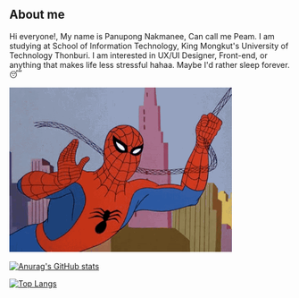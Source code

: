 ## About me

Hi everyone!, My name is Panupong Nakmanee, Can call me Peam. I am studying at School of Information Technology, King Mongkut's University of Technology Thonburi. I am interested in UX/UI Designer, Front-end, or anything that makes life less stressful hahaa. Maybe I'd rather sleep forever. 😴

![me](https://github.com/messipeam/messipeam/blob/main/pic/6av1.gif)

[![Anurag's GitHub stats](https://github-readme-stats.vercel.app/api?username=messipeam&theme=prussian)](https://github.com/anuraghazra/github-readme-stats)

[![Top Langs](https://github-readme-stats.vercel.app/api/top-langs/?username=messipeam&layout=compact)](https://github.com/anuraghazra/github-readme-stats)

<!--
**messipeam/messipeam** is a ✨ _special_ ✨ repository because its `README.md` (this file) appears on your GitHub profile.


<!--
**messipeam/messipeam** is a ✨ _special_ ✨ repository because its `README.md` (this file) appears on your GitHub profile.

Here are some ideas to get you started:

- 🔭 I’m currently working on ...
- 🌱 I’m currently learning ...
- 👯 I’m looking to collaborate on ...
- 🤔 I’m looking for help with ...
- 💬 Ask me about ...
- 📫 How to reach me: ...
- 😄 Pronouns: ...
- ⚡ Fun fact: ...
-->


